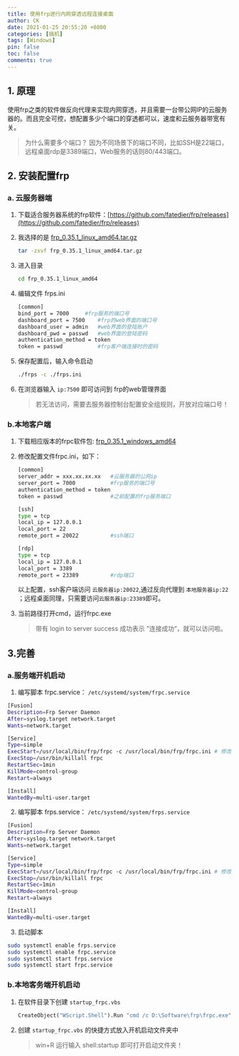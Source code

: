 ```yaml
---
title: 使用frp进行内网穿透远程连接桌面
author: CK
date: 2021-01-25 20:55:20 +0800
categories: [搞机]
tags: [Windows]
pin: false
toc: false
comments: true  
---
```


## 1. 原理

使用frp之类的软件做反向代理来实现内网穿透，并且需要一台带公网IP的云服务器的。而且完全可控，想配置多少个端口的穿透都可以，速度和云服务器带宽有关。

> 为什么需要多个端口？ 因为不同场景下的端口不同，比如SSH是22端口，远程桌面rdp是3389端口，Web服务的话则80/443端口。

## 2. 安装配置frp

###  **a. 云服务器端**

1. 下载适合服务器系统的frp软件：[https://github.com/fatedier/frp/releases](https://github.com/fatedier/frp/releases)

2. 我选择的是 [frp_0.35.1_linux_amd64.tar.gz](https://github.com/fatedier/frp/releases/download/v0.35.1/frp_0.35.1_linux_amd64.tar.gz)

   ```sh
   tar -zxvf frp_0.35.1_linux_amd64.tar.gz
   ```
   
3. 进入目录

   ```sh
   cd frp_0.35.1_linux_amd64
   ```

4. 编辑文件 frps.ini

   ```sh
   [common]
   bind_port = 7000		#frp服务的端口号
   dashboard_port = 7500	#frp的web界面的端口号
   dashboard_user = admin	#web界面的登陆账户
   dashboard_pwd = passwd	#web界面的登陆密码
   authentication_method = token
   token = passwd			#frp客户端连接时的密码
   ```

5. 保存配置后，输入命令启动

   ```sh
   ./frps -c ./frps.ini
   ```

6. 在浏览器输入 `ip:7500` 即可访问到 frp的web管理界面

   > 若无法访问，需要去服务器控制台配置安全组规则，开放对应端口号！

### b.本地客户端

1. 下载相应版本的frpc软件包: [frp_0.35.1_windows_amd64](https://github.com/fatedier/frp/releases/download/v0.35.1/frp_0.35.1_windows_amd64.zip)

2. 修改配置文件frpc.ini，如下：

   ```sh
   [common]
   server_addr = xxx.xx.xx.xx	#云服务器的公网ip
   server_port = 7000			#frp服务的端口号
   authentication_method = token
   token = passwd				#之前配置的frp服务端口
   
   [ssh]
   type = tcp
   local_ip = 127.0.0.1
   local_port = 22
   remote_port = 20022			#ssh端口
   
   [rdp]
   type = tcp
   local_ip = 127.0.0.1
   local_port = 3389
   remote_port = 23389			#rdp端口
   ```

   以上配置，ssh客户端访问 `云服务器ip:20022`,通过反向代理到 `本地服务器ip:22` ；远程桌面同理，只需要访问`云服务器ip:23389`即可。

3. 当前路径打开cmd，运行frpc.exe

   > 带有  login to server success 成功表示 ”连接成功“，就可以访问啦。

## 3.完善

###  a.服务端开机启动

1.  编写脚本 frpc.service： `/etc/systemd/system/frpc.service`

   ```sh
   [Fusion]
   Description=Frp Server Daemon
   After=syslog.target network.target
   Wants=network.target
   
   [Service]
   Type=simple
   ExecStart=/usr/local/bin/frp/frpc -c /usr/local/bin/frp/frpc.ini # 修改为你的frp目录
   ExecStop=/usr/bin/killall frpc
   RestartSec=1min
   KillMode=control-group
   Restart=always
   
   [Install]
   WantedBy=multi-user.target
   
   ```

2.  编写脚本 frps.service： `/etc/systemd/system/frps.service`

   ```sh
   [Fusion]
   Description=Frp Server Daemon
   After=syslog.target network.target
   Wants=network.target
   
   [Service]
   Type=simple
   ExecStart=/usr/local/bin/frp/frpc -c /usr/local/bin/frp/frpc.ini # 修改为你的frp目录
   ExecStop=/usr/bin/killall frpc
   RestartSec=1min
   KillMode=control-group
   Restart=always
   
   [Install]
   WantedBy=multi-user.target 
   ```

3.  启动脚本

   ```sh
   sudo systemctl enable frps.service 
   sudo systemctl enable frpc.service 
   sudo systemctl start frps.service
   sudo systemctl start frpc.service
   ```

### b.本地客务端开机启动

1. 在软件目录下创建 `startup_frpc.vbs`

   ```vb
   CreateObject("WScript.Shell").Run "cmd /c D:\Software\frp\frpc.exe",0
   ```

2. 创建 `startup_frpc.vbs` 的快捷方式放入开机启动文件夹中

   > win+R 运行输入 shell:startup  即可打开启动文件夹！
